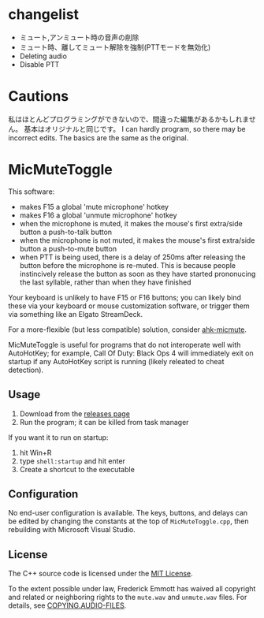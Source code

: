 # changelist
- ミュート,アンミュート時の音声の削除
- ミュート時、離してミュート解除を強制(PTTモードを無効化)
- Deleting audio
- Disable PTT

# Cautions
 私はほとんどプログラミングができないので、間違った編集があるかもしれません。
 基本はオリジナルと同じです。
 I can hardly program, so there may be incorrect edits.
 The basics are the same as the original.

# MicMuteToggle

This software:
- makes F15 a global 'mute microphone' hotkey
- makes F16 a global 'unmute microphone' hotkey
- when the microphone is muted, it makes the mouse's first extra/side button a push-to-talk button
- when the microphone is not muted, it makes the mouse's first extra/side button a push-to-mute button
- when PTT is being used, there is a delay of 250ms after releasing the button before the microphone is re-muted. This is because
  people instincively release the button as soon as they have started prononucing the last syllable, rather than when they have finished

Your keyboard is unlikely to have F15 or F16 buttons; you can likely bind these via your keyboard or mouse customization software, or trigger
them via something like an Elgato StreamDeck.

For a more-flexible (but less compatible) solution, consider [ahk-micmute](https://github.com/fredemmott/ahk-micmute).

MicMuteToggle is useful for programs that do not interoperate well with AutoHotKey; for example, Call Of Duty: Black Ops 4 will immediately exit
on startup if any AutoHotKey script is running (likely releated to cheat detection).

## Usage

1. Download from the [releases page](https://github.com/fredemmott/MicMuteToggle/releases)
2. Run the program; it can be killed from task manager

If you want it to run on startup:

1. hit Win+R
2. type `shell:startup` and hit enter
3. Create a shortcut to the executable

## Configuration

No end-user configuration is available. The keys, buttons, and delays can be edited by changing the constants at the top of `MicMuteToggle.cpp`,
then rebuilding with Microsoft Visual Studio.

## License

The C++ source code is licensed under the [MIT License](COPYING.SOURCE_CODE).

To the extent possible under law, Frederick Emmott has waived all copyright and related or neighboring rights to the `mute.wav` and `unmute.wav`
files. For details, see [COPYING.AUDIO-FILES](COPYING.AUDIO-FILES).
